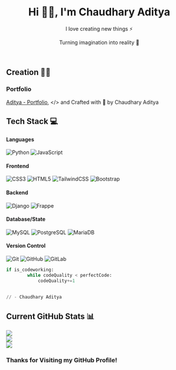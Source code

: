 <h1 align="center"> Hi 👋🏻, I'm Chaudhary Aditya </br> 
</h1>
<p align="center">I love creating new things ⚡</p>
<p align="center">Turning imagination into reality 🚀</p>
<p align="center">
 <a href="https://aditya-portfolio-dusky.vercel.app/" target="_blank"><img alt="" src="https://img.shields.io/badge/Portfolio-000?logo=vercel&logoColor=yellow&style=for-the-badge" style="vertical-align:center" /></a>
<a href="https://x.com/addy_z11" target="_blank"><img alt="" src="https://img.shields.io/badge/Twitter-000?logo=X&logoColor=ffffff&style=for-the-badge" style="vertical-align:center" /></a>
<a href="https://www.linkedin.com/in/aditya-chaudhary-111379247/" target="_blank"><img alt="" src="https://img.shields.io/badge/LinkedIn-000?logo=linkedin&logoColor=0A66C2&style=for-the-badge" style="vertical-align:center" /></a>
<a href="https://instagram.com/addy_z11" target="_blank"><img alt="" src="https://img.shields.io/badge/Instagram-000?style=for-the-badge&logo=Instagram&logoColor=E4405F" style="vertical-align:center" /></a></p>

## Creation 👨‍💻


### Portfolio 
[Aditya - Portfolio](https://aditya-portfolio-dusky.vercel.app/),
</> and Crafted with 💛 by Chaudhary Aditya




## Tech Stack 💻
#### Languages
![Python](https://img.shields.io/badge/python-000?style=for-the-badge&logo=python&logoColor=ffdd54)
![JavaScript](https://img.shields.io/badge/-JavaScript-000?style=for-the-badge&logo=javascript)


#### Frontend
![CSS3](https://img.shields.io/badge/-CSS3-000?style=for-the-badge&logo=css3)
![HTML5](https://img.shields.io/badge/-HTML5-000?style=for-the-badge&logo=html5)
![TailwindCSS](https://img.shields.io/badge/-TailwindCSS-000?style=for-the-badge&logo=tailwind-css)
![Bootstrap](https://img.shields.io/badge/-Bootstrap-000?style=for-the-badge&logo=bootstrap)


#### Backend
![Django](https://img.shields.io/badge/django-%23092E20.svg?style=for-the-badge&logo=django&logoColor=white)
![Frappe](https://img.shields.io/badge/frappe-%230076C8.svg?style=for-the-badge&logo=frappe&logoColor=white)

#### Database/State
![MySQL](https://img.shields.io/badge/mysql-%234479A1.svg?style=for-the-badge&logo=mysql&logoColor=white)
![PostgreSQL](https://img.shields.io/badge/postgresql-%23336791.svg?style=for-the-badge&logo=postgresql&logoColor=white)
![MariaDB](https://img.shields.io/badge/mariadb-%23003545.svg?style=for-the-badge&logo=mariadb&logoColor=white)


#### Version Control
![Git](https://img.shields.io/badge/-Git-000?style=for-the-badge&logo=git)
![GitHub](https://img.shields.io/badge/-GitHub-000?style=for-the-badge&logo=github)
![GitLab](https://img.shields.io/badge/gitlab-%23181717.svg?style=for-the-badge&logo=gitlab&logoColor=white)

``` python
if is_codeworking:
        while codeQuality < perfectCode:
            codeQuality+=1
            
        
// - Chaudhary Aditya
```
## Current GitHub Stats 📊
![](https://github-readme-stats.vercel.app/api?username=AdityaK0&theme=dark&hide_border=false&include_all_commits=true&count_private=false)<br/>
![](https://github-readme-streak-stats.herokuapp.com/?user=AdityaK0&theme=dark&hide_border=false)<br/>
![](https://github-readme-stats.vercel.app/api/top-langs/?username=AdityaK0&theme=dark&hide_border=false&include_all_commits=true&count_private=false&layout=compact)


### Thanks for Visiting my GitHub Profile!

